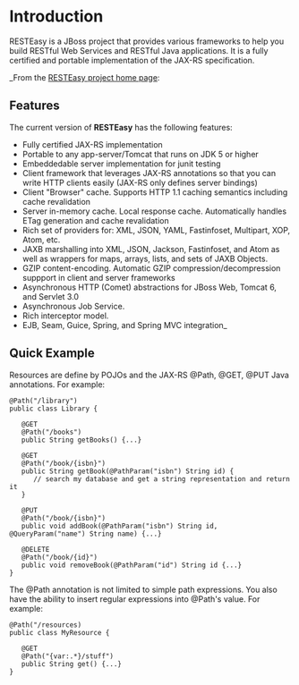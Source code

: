 # Introduction #
RESTEasy is a JBoss project that provides various frameworks to help you build RESTful Web Services and RESTful Java applications. It is a fully certified and portable implementation of the JAX-RS specification.

_From the [RESTEasy project home page](http://www.jboss.org/resteasy.html):
## Features ##
The current version of **RESTEasy** has the following features:
  * Fully certified JAX-RS implementation
  * Portable to any app-server/Tomcat that runs on JDK 5 or higher
  * Embeddedable server implementation for junit testing
  * Client framework that leverages JAX-RS annotations so that you can write HTTP clients easily (JAX-RS only defines server bindings)
  * Client "Browser" cache. Supports HTTP 1.1 caching semantics including cache revalidation
  * Server in-memory cache. Local response cache. Automatically handles ETag generation and cache revalidation
  * Rich set of providers for: XML, JSON, YAML, Fastinfoset, Multipart, XOP, Atom, etc.
  * JAXB marshalling into XML, JSON, Jackson, Fastinfoset, and Atom as well as wrappers for maps, arrays, lists, and sets of JAXB Objects.
  * GZIP content-encoding. Automatic GZIP compression/decompression suppport in client and server frameworks
  * Asynchronous HTTP (Comet) abstractions for JBoss Web, Tomcat 6, and Servlet 3.0
  * Asynchronous Job Service.
  * Rich interceptor model.
  * EJB, Seam, Guice, Spring, and Spring MVC integration_

## Quick Example ##
Resources are define by POJOs and the JAX-RS @Path, @GET, @PUT Java annotations. For example:

```
@Path("/library")
public class Library {

   @GET
   @Path("/books")
   public String getBooks() {...}

   @GET
   @Path("/book/{isbn}")
   public String getBook(@PathParam("isbn") String id) {
      // search my database and get a string representation and return it
   }

   @PUT
   @Path("/book/{isbn}")
   public void addBook(@PathParam("isbn") String id, @QueryParam("name") String name) {...}

   @DELETE
   @Path("/book/{id}")
   public void removeBook(@PathParam("id") String id {...}   
}
```

The @Path annotation is not limited to simple path expressions. You also have the ability to insert regular expressions into @Path's value. For example:
```
@Path("/resources)
public class MyResource {

   @GET
   @Path("{var:.*}/stuff")
   public String get() {...}
}
```